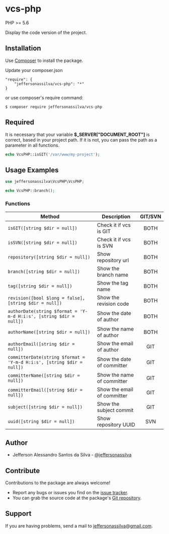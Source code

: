 vcs-php
================

PHP >= 5.6

Display the code version of the project.

Installation
------------

Use [Composer] to install the package.

Update your composer.json

```
"require": {
    "jeffersonassilva/vcs-php": "*"
}
```

or use composer's require command:

```
$ composer require jeffersonassilva/vcs-php
```

Required
-------

It is necessary that your variable **$_SERVER["DOCUMENT_ROOT"]** is correct, based in your project path. If it is not, you can pass the path as a parameter in all functions.

```php
echo VcsPHP::isGIT('/var/www/my-project');
```

Usage Examples
-------

```php
use jeffersonassilva\VcsPHP\VcsPHP;

echo VcsPHP::branch();
```

### Functions

Method                                                                | Description                 | GIT/SVN
--------------------------------------------------------------------- | --------------------------- | :-------:
`isGIT([string $dir = null])`                                         | Check it if vcs is GIT      | BOTH
`isSVN([string $dir = null])`                                         | Check it if vcs is SVN      | BOTH
`repository([string $dir = null])`                                    | Show repository url         | BOTH
`branch([string $dir = null])`                                        | Show the branch name        | BOTH
`tag([string $dir = null])`                                           | Show the tag name           | BOTH
`revision([bool $long = false], [string $dir = null])`                | Show the revision code      | BOTH
`authorDate(string $format = 'Y-m-d H:i:s', [string $dir = null])`    | Show the date of author     | BOTH
`authorName([string $dir = null])`                                    | Show the name of author     | BOTH
`authorEmail([string $dir = null])`                                   | Show the email of author    | GIT
`committerDate(string $format = 'Y-m-d H:i:s', [string $dir = null])` | Show the date of committer  | GIT
`committerName([string $dir = null])`                                 | Show the name of committer  | GIT
`committerEmail([string $dir = null])`                                | Show the email of committer | GIT
`subject([string $dir = null])`                                       | Show the subject commit     | GIT
`uuid([string $dir = null])`                                          | Show repository UUID        | SVN

Author
-------

* Jefferson Alessandro Santos da Silva - [@jeffersonassilva]

Contribute
----------

Contributions to the package are always welcome!

* Report any bugs or issues you find on the [issue tracker].
* You can grab the source code at the package's [Git repository].

Support
-------

If you are having problems, send a mail to jeffersonassilva@gmail.com.


[Composer]: https://getcomposer.org
[issue tracker]: https://github.com/jeffersonassilva/vcs-php/issues
[Git repository]: https://github.com/jeffersonassilva/vcs-php
[@jeffersonassilva]: https://instagram.com/jeffersonassilva/